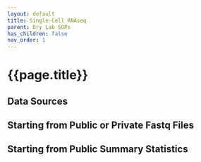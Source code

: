 ```yaml
---
layout: default
title: Single-Cell RNAseq
parent: Dry Lab SOPs
has_children: false
nav_order: 1
---
```


# {{page.title}}

## Data Sources

## Starting from Public or Private Fastq Files

## Starting from Public Summary Statistics